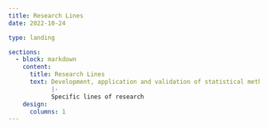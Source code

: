 ```yaml
---
title: Research Lines
date: 2022-10-24

type: landing

sections:
  - block: markdown
    content:
      title: Research Lines
      text: Development, application and validation of statistical methodology in the field of Biosanitary and Experimental Sciences, providing methodological support to groups in these areas, trying to respond to real problems and promoting the transfer of research.
            |-
            Specific lines of research 
    design:
      columns: 1
---
```

